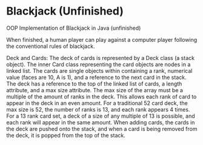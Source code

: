 # Blackjack (Unfinished)
OOP Implementation of Blackjack in Java (unfinished)

When finished, a human player can play against a computer player following the conventional rules of blackjack.

Deck and Cards: 
The deck of cards is represented by a Deck class (a stack object). The inner Card class representing the card objects are nodes in a linked list. The cards are single objects within containing a rank, numerical value (faces are 10, A is 1), and a reference to the next card in the stack. The deck has a reference to the top of the linked list of cards, a length attribute, and a max size attribute. The max size of the array must be a multiple of the amount of ranks in the deck. This allows each rank of card to appear in the deck in an even amount. For a traditional 52 card deck, the max size is 52, the number of ranks is 13, and each rank appears 4 times. For a 13 rank card set, a deck of a size of any multiple of 13 is possible, and each rank will appear in the same amount. When adding cards, the cards in the deck are pushed onto the stack, and when a card is being removed from the deck, it is popped from the top of the stack. 
